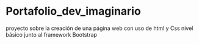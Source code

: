 # Portafolio_dev_imaginario
proyecto sobre la creación de una página web con uso de html y Css nivel básico junto al framework Bootstrap
